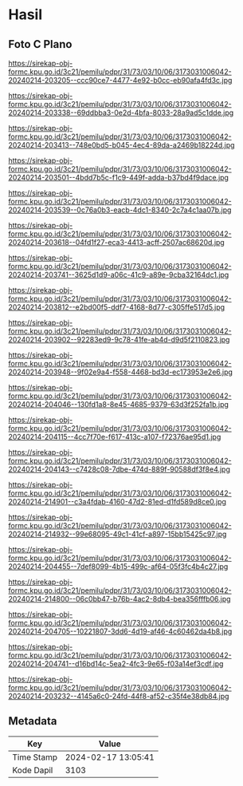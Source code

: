 # Hasil

## Foto C Plano

https://sirekap-obj-formc.kpu.go.id/3c21/pemilu/pdpr/31/73/03/10/06/3173031006042-20240214-203205--ccc90ce7-4477-4e92-b0cc-eb90afa4fd3c.jpg

https://sirekap-obj-formc.kpu.go.id/3c21/pemilu/pdpr/31/73/03/10/06/3173031006042-20240214-203338--69ddbba3-0e2d-4bfa-8033-28a9ad5c1dde.jpg

https://sirekap-obj-formc.kpu.go.id/3c21/pemilu/pdpr/31/73/03/10/06/3173031006042-20240214-203413--748e0bd5-b045-4ec4-89da-a2469b18224d.jpg

https://sirekap-obj-formc.kpu.go.id/3c21/pemilu/pdpr/31/73/03/10/06/3173031006042-20240214-203501--4bdd7b5c-f1c9-449f-adda-b37bd4f9dace.jpg

https://sirekap-obj-formc.kpu.go.id/3c21/pemilu/pdpr/31/73/03/10/06/3173031006042-20240214-203539--0c76a0b3-eacb-4dc1-8340-2c7a4c1aa07b.jpg

https://sirekap-obj-formc.kpu.go.id/3c21/pemilu/pdpr/31/73/03/10/06/3173031006042-20240214-203618--04fd1f27-eca3-4413-acff-2507ac68620d.jpg

https://sirekap-obj-formc.kpu.go.id/3c21/pemilu/pdpr/31/73/03/10/06/3173031006042-20240214-203741--3625d1d9-a06c-41c9-a89e-9cba32164dc1.jpg

https://sirekap-obj-formc.kpu.go.id/3c21/pemilu/pdpr/31/73/03/10/06/3173031006042-20240214-203812--e2bd00f5-ddf7-4168-8d77-c305ffe517d5.jpg

https://sirekap-obj-formc.kpu.go.id/3c21/pemilu/pdpr/31/73/03/10/06/3173031006042-20240214-203902--92283ed9-9c78-41fe-ab4d-d9d5f2110823.jpg

https://sirekap-obj-formc.kpu.go.id/3c21/pemilu/pdpr/31/73/03/10/06/3173031006042-20240214-203948--9f02e9a4-f558-4468-bd3d-ec173953e2e6.jpg

https://sirekap-obj-formc.kpu.go.id/3c21/pemilu/pdpr/31/73/03/10/06/3173031006042-20240214-204046--130fd1a8-8e45-4685-9379-63d3f252fa1b.jpg

https://sirekap-obj-formc.kpu.go.id/3c21/pemilu/pdpr/31/73/03/10/06/3173031006042-20240214-204115--4cc7f70e-f617-413c-a107-f72376ae95d1.jpg

https://sirekap-obj-formc.kpu.go.id/3c21/pemilu/pdpr/31/73/03/10/06/3173031006042-20240214-204143--c7428c08-7dbe-474d-889f-90588df3f8e4.jpg

https://sirekap-obj-formc.kpu.go.id/3c21/pemilu/pdpr/31/73/03/10/06/3173031006042-20240214-214901--c3a4fdab-4160-47d2-81ed-d1fd589d8ce0.jpg

https://sirekap-obj-formc.kpu.go.id/3c21/pemilu/pdpr/31/73/03/10/06/3173031006042-20240214-214932--99e68095-49c1-41cf-a897-15bb15425c97.jpg

https://sirekap-obj-formc.kpu.go.id/3c21/pemilu/pdpr/31/73/03/10/06/3173031006042-20240214-204455--7def8099-4b15-499c-af64-05f3fc4b4c27.jpg

https://sirekap-obj-formc.kpu.go.id/3c21/pemilu/pdpr/31/73/03/10/06/3173031006042-20240214-214800--06c0bb47-b76b-4ac2-8db4-bea356fffb06.jpg

https://sirekap-obj-formc.kpu.go.id/3c21/pemilu/pdpr/31/73/03/10/06/3173031006042-20240214-204705--10221807-3dd6-4d19-af46-4c60462da4b8.jpg

https://sirekap-obj-formc.kpu.go.id/3c21/pemilu/pdpr/31/73/03/10/06/3173031006042-20240214-204741--d16bd14c-5ea2-4fc3-9e65-f03a14ef3cdf.jpg

https://sirekap-obj-formc.kpu.go.id/3c21/pemilu/pdpr/31/73/03/10/06/3173031006042-20240214-203232--4145a6c0-24fd-44f8-af52-c35f4e38db84.jpg


## Metadata

| Key        | Value               |
| ---------- | ------------------- |
| Time Stamp | 2024-02-17 13:05:41 |
| Kode Dapil | 3103                |



